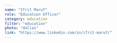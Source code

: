 ```yaml
---
name: "Ifrit Maruf"
role: "Education Officer"
category: education
filter: "education"
photo: "dallas"
link: "https://www.linkedin.com/in/ifrit-maruf/"
---
```

